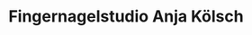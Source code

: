---
title: "Fingernagelstudio Anja Kölsch"
url: /witten/fingernagelstudio-anja-koelsch/
shop: Kosmetik
---
